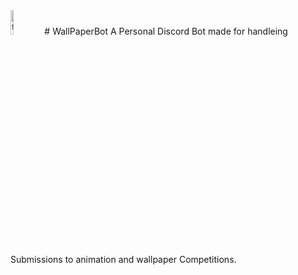 
<img src="https://cdn.discordapp.com/attachments/442805569485537290/538882719451709441/wallpaperBot2.png" width="10%" height="10%" alt="thumbnail"/>
# WallPaperBot
A Personal Discord Bot made for handleing Submissions to animation and wallpaper Competitions.
